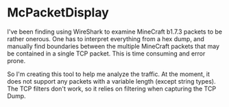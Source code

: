 # McPacketDisplay
I've been finding using WireShark to examine MineCraft b1.7.3 packets to be rather onerous.
One has to interpret everything from a hex dump, and manually find boundaries between 
the multiple MineCraft packets that may be contained in a single TCP packet.  This is time
consuming and error prone.

So I'm creating this tool to help me analyze the traffic.  At the moment, it
does not support any packets with a variable length (except string types).
The TCP filters don't work, so it relies on filtering when capturing the TCP Dump.
